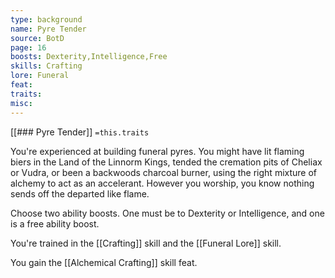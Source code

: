 ```yaml
---
type: background
name: Pyre Tender 
source: BotD
page: 16
boosts: Dexterity,Intelligence,Free
skills: Crafting
lore: Funeral
feat: 
traits: 
misc: 
---
```


[[### Pyre Tender]]
`=this.traits`


You're experienced at building funeral pyres. You might have lit flaming biers in the Land of the Linnorm Kings, tended the cremation pits of Cheliax or Vudra, or been a backwoods charcoal burner, using the right mixture of alchemy to act as an accelerant. However you worship, you know nothing sends off the departed like flame.

Choose two ability boosts. One must be to Dexterity or Intelligence, and one is a free ability boost.

You're trained in the [[Crafting]] skill and the [[Funeral Lore]] skill.

You gain the [[Alchemical Crafting]] skill feat.

